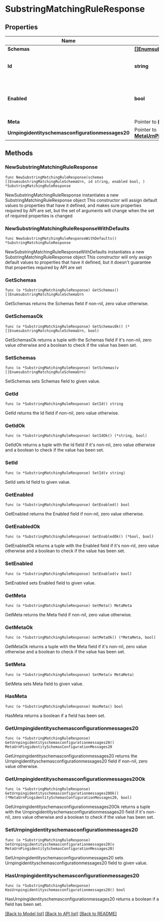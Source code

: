# SubstringMatchingRuleResponse

## Properties

Name | Type | Description | Notes
------------ | ------------- | ------------- | -------------
**Schemas** | [**[]EnumsubstringMatchingRuleSchemaUrn**](EnumsubstringMatchingRuleSchemaUrn.md) |  | 
**Id** | **string** | Name of the Matching Rule | 
**Enabled** | **bool** | Indicates whether the Matching Rule is enabled for use. | 
**Meta** | Pointer to [**MetaMeta**](MetaMeta.md) |  | [optional] 
**Urnpingidentityschemasconfigurationmessages20** | Pointer to [**MetaUrnPingidentitySchemasConfigurationMessages20**](MetaUrnPingidentitySchemasConfigurationMessages20.md) |  | [optional] 

## Methods

### NewSubstringMatchingRuleResponse

`func NewSubstringMatchingRuleResponse(schemas []EnumsubstringMatchingRuleSchemaUrn, id string, enabled bool, ) *SubstringMatchingRuleResponse`

NewSubstringMatchingRuleResponse instantiates a new SubstringMatchingRuleResponse object
This constructor will assign default values to properties that have it defined,
and makes sure properties required by API are set, but the set of arguments
will change when the set of required properties is changed

### NewSubstringMatchingRuleResponseWithDefaults

`func NewSubstringMatchingRuleResponseWithDefaults() *SubstringMatchingRuleResponse`

NewSubstringMatchingRuleResponseWithDefaults instantiates a new SubstringMatchingRuleResponse object
This constructor will only assign default values to properties that have it defined,
but it doesn't guarantee that properties required by API are set

### GetSchemas

`func (o *SubstringMatchingRuleResponse) GetSchemas() []EnumsubstringMatchingRuleSchemaUrn`

GetSchemas returns the Schemas field if non-nil, zero value otherwise.

### GetSchemasOk

`func (o *SubstringMatchingRuleResponse) GetSchemasOk() (*[]EnumsubstringMatchingRuleSchemaUrn, bool)`

GetSchemasOk returns a tuple with the Schemas field if it's non-nil, zero value otherwise
and a boolean to check if the value has been set.

### SetSchemas

`func (o *SubstringMatchingRuleResponse) SetSchemas(v []EnumsubstringMatchingRuleSchemaUrn)`

SetSchemas sets Schemas field to given value.


### GetId

`func (o *SubstringMatchingRuleResponse) GetId() string`

GetId returns the Id field if non-nil, zero value otherwise.

### GetIdOk

`func (o *SubstringMatchingRuleResponse) GetIdOk() (*string, bool)`

GetIdOk returns a tuple with the Id field if it's non-nil, zero value otherwise
and a boolean to check if the value has been set.

### SetId

`func (o *SubstringMatchingRuleResponse) SetId(v string)`

SetId sets Id field to given value.


### GetEnabled

`func (o *SubstringMatchingRuleResponse) GetEnabled() bool`

GetEnabled returns the Enabled field if non-nil, zero value otherwise.

### GetEnabledOk

`func (o *SubstringMatchingRuleResponse) GetEnabledOk() (*bool, bool)`

GetEnabledOk returns a tuple with the Enabled field if it's non-nil, zero value otherwise
and a boolean to check if the value has been set.

### SetEnabled

`func (o *SubstringMatchingRuleResponse) SetEnabled(v bool)`

SetEnabled sets Enabled field to given value.


### GetMeta

`func (o *SubstringMatchingRuleResponse) GetMeta() MetaMeta`

GetMeta returns the Meta field if non-nil, zero value otherwise.

### GetMetaOk

`func (o *SubstringMatchingRuleResponse) GetMetaOk() (*MetaMeta, bool)`

GetMetaOk returns a tuple with the Meta field if it's non-nil, zero value otherwise
and a boolean to check if the value has been set.

### SetMeta

`func (o *SubstringMatchingRuleResponse) SetMeta(v MetaMeta)`

SetMeta sets Meta field to given value.

### HasMeta

`func (o *SubstringMatchingRuleResponse) HasMeta() bool`

HasMeta returns a boolean if a field has been set.

### GetUrnpingidentityschemasconfigurationmessages20

`func (o *SubstringMatchingRuleResponse) GetUrnpingidentityschemasconfigurationmessages20() MetaUrnPingidentitySchemasConfigurationMessages20`

GetUrnpingidentityschemasconfigurationmessages20 returns the Urnpingidentityschemasconfigurationmessages20 field if non-nil, zero value otherwise.

### GetUrnpingidentityschemasconfigurationmessages20Ok

`func (o *SubstringMatchingRuleResponse) GetUrnpingidentityschemasconfigurationmessages20Ok() (*MetaUrnPingidentitySchemasConfigurationMessages20, bool)`

GetUrnpingidentityschemasconfigurationmessages20Ok returns a tuple with the Urnpingidentityschemasconfigurationmessages20 field if it's non-nil, zero value otherwise
and a boolean to check if the value has been set.

### SetUrnpingidentityschemasconfigurationmessages20

`func (o *SubstringMatchingRuleResponse) SetUrnpingidentityschemasconfigurationmessages20(v MetaUrnPingidentitySchemasConfigurationMessages20)`

SetUrnpingidentityschemasconfigurationmessages20 sets Urnpingidentityschemasconfigurationmessages20 field to given value.

### HasUrnpingidentityschemasconfigurationmessages20

`func (o *SubstringMatchingRuleResponse) HasUrnpingidentityschemasconfigurationmessages20() bool`

HasUrnpingidentityschemasconfigurationmessages20 returns a boolean if a field has been set.


[[Back to Model list]](../README.md#documentation-for-models) [[Back to API list]](../README.md#documentation-for-api-endpoints) [[Back to README]](../README.md)



